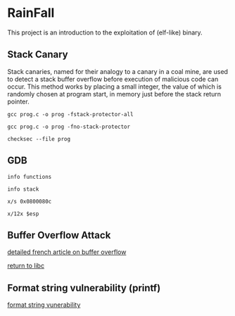 # RainFall
 This project is an introduction to the exploitation of (elf-like) binary.

## Stack Canary
Stack canaries, named for their analogy to a canary in a coal mine, are used to detect a stack buffer overflow before execution of malicious code can occur. This method works by placing a small integer, the value of which is randomly chosen at program start, in memory just before the stack return pointer.

`gcc prog.c -o prog -fstack-protector-all`

`gcc prog.c -o prog -fno-stack-protector`

`checksec --file prog`

## GDB
`info functions`

`info stack`

`x/s 0x0800080c`

`x/12x $esp`

## Buffer Overflow Attack
[detailed french article on buffer overflow](https://beta.hackndo.com/buffer-overflow/)

[return to libc](https://beta.hackndo.com/retour-a-la-libc/)


## Format string vulnerability (printf)
[format string vunerability](https://bufferoverflows.net/format-string-vulnerability-what-when-and-how/)
